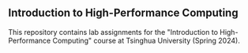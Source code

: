 ## Introduction to High-Performance Computing

This repository contains lab assignments for the "Introduction to High-Performance Computing" course at Tsinghua University (Spring 2024).
